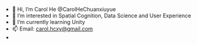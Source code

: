 - 👋 Hi, I’m Carol He @CarolHeChuanxiuyue
- 👀 I’m interested in Spatial Cognition, Data Science and User Experience
- 🌱 I’m currently learning Unity
- 📫 Email: carol.hcxy@gmail.com
- 

<!---
CarolHeChuanxiuyue/CarolHeChuanxiuyue is a ✨ special ✨ repository because its `README.md` (this file) appears on your GitHub profile.
You can click the Preview link to take a look at your changes.
--->
